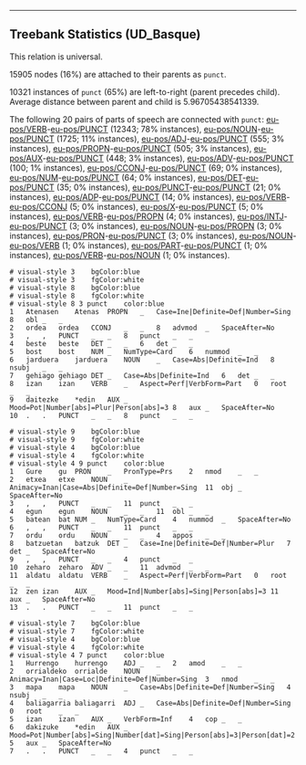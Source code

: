 

--------------------------------------------------------------------------------

## Treebank Statistics (UD_Basque)

This relation is universal.

15905 nodes (16%) are attached to their parents as `punct`.

10321 instances of `punct` (65%) are left-to-right (parent precedes child).
Average distance between parent and child is 5.96705438541339.

The following 20 pairs of parts of speech are connected with `punct`: [eu-pos/VERB]()-[eu-pos/PUNCT]() (12343; 78% instances), [eu-pos/NOUN]()-[eu-pos/PUNCT]() (1725; 11% instances), [eu-pos/ADJ]()-[eu-pos/PUNCT]() (555; 3% instances), [eu-pos/PROPN]()-[eu-pos/PUNCT]() (505; 3% instances), [eu-pos/AUX]()-[eu-pos/PUNCT]() (448; 3% instances), [eu-pos/ADV]()-[eu-pos/PUNCT]() (100; 1% instances), [eu-pos/CCONJ]()-[eu-pos/PUNCT]() (69; 0% instances), [eu-pos/NUM]()-[eu-pos/PUNCT]() (64; 0% instances), [eu-pos/DET]()-[eu-pos/PUNCT]() (35; 0% instances), [eu-pos/PUNCT]()-[eu-pos/PUNCT]() (21; 0% instances), [eu-pos/ADP]()-[eu-pos/PUNCT]() (14; 0% instances), [eu-pos/VERB]()-[eu-pos/CCONJ]() (5; 0% instances), [eu-pos/X]()-[eu-pos/PUNCT]() (5; 0% instances), [eu-pos/VERB]()-[eu-pos/PROPN]() (4; 0% instances), [eu-pos/INTJ]()-[eu-pos/PUNCT]() (3; 0% instances), [eu-pos/NOUN]()-[eu-pos/PROPN]() (3; 0% instances), [eu-pos/PRON]()-[eu-pos/PUNCT]() (3; 0% instances), [eu-pos/NOUN]()-[eu-pos/VERB]() (1; 0% instances), [eu-pos/PART]()-[eu-pos/PUNCT]() (1; 0% instances), [eu-pos/VERB]()-[eu-pos/NOUN]() (1; 0% instances).


~~~ conllu
# visual-style 3	bgColor:blue
# visual-style 3	fgColor:white
# visual-style 8	bgColor:blue
# visual-style 8	fgColor:white
# visual-style 8 3 punct	color:blue
1	Atenasen	Atenas	PROPN	_	Case=Ine|Definite=Def|Number=Sing	8	obl	_	_
2	ordea	ordea	CCONJ	_	_	8	advmod	_	SpaceAfter=No
3	,	,	PUNCT	_	_	8	punct	_	_
4	beste	beste	DET	_	_	6	det	_	_
5	bost	bost	NUM	_	NumType=Card	6	nummod	_	_
6	jarduera	jarduera	NOUN	_	Case=Abs|Definite=Ind	8	nsubj	_	_
7	gehiago	gehiago	DET	_	Case=Abs|Definite=Ind	6	det	_	_
8	izan	izan	VERB	_	Aspect=Perf|VerbForm=Part	0	root	_	_
9	daitezke	*edin	AUX	_	Mood=Pot|Number[abs]=Plur|Person[abs]=3	8	aux	_	SpaceAfter=No
10	.	.	PUNCT	_	_	8	punct	_	_

~~~


~~~ conllu
# visual-style 9	bgColor:blue
# visual-style 9	fgColor:white
# visual-style 4	bgColor:blue
# visual-style 4	fgColor:white
# visual-style 4 9 punct	color:blue
1	Gure	gu	PRON	_	PronType=Prs	2	nmod	_	_
2	etxea	etxe	NOUN	_	Animacy=Inan|Case=Abs|Definite=Def|Number=Sing	11	obj	_	SpaceAfter=No
3	,	,	PUNCT	_	_	11	punct	_	_
4	egun	egun	NOUN	_	_	11	obl	_	_
5	batean	bat	NUM	_	NumType=Card	4	nummod	_	SpaceAfter=No
6	,	,	PUNCT	_	_	11	punct	_	_
7	ordu	ordu	NOUN	_	_	4	appos	_	_
8	batzuetan	batzuk	DET	_	Case=Ine|Definite=Def|Number=Plur	7	det	_	SpaceAfter=No
9	,	,	PUNCT	_	_	4	punct	_	_
10	zeharo	zeharo	ADV	_	_	11	advmod	_	_
11	aldatu	aldatu	VERB	_	Aspect=Perf|VerbForm=Part	0	root	_	_
12	zen	izan	AUX	_	Mood=Ind|Number[abs]=Sing|Person[abs]=3	11	aux	_	SpaceAfter=No
13	.	.	PUNCT	_	_	11	punct	_	_

~~~


~~~ conllu
# visual-style 7	bgColor:blue
# visual-style 7	fgColor:white
# visual-style 4	bgColor:blue
# visual-style 4	fgColor:white
# visual-style 4 7 punct	color:blue
1	Hurrengo	hurrengo	ADJ	_	_	2	amod	_	_
2	orrialdeko	orrialde	NOUN	_	Animacy=Inan|Case=Loc|Definite=Def|Number=Sing	3	nmod	_	_
3	mapa	mapa	NOUN	_	Case=Abs|Definite=Def|Number=Sing	4	nsubj	_	_
4	baliagarria	baliagarri	ADJ	_	Case=Abs|Definite=Def|Number=Sing	0	root	_	_
5	izan	izan	AUX	_	VerbForm=Inf	4	cop	_	_
6	dakizuke	*edin	AUX	_	Mood=Pot|Number[abs]=Sing|Number[dat]=Sing|Person[abs]=3|Person[dat]=2	5	aux	_	SpaceAfter=No
7	.	.	PUNCT	_	_	4	punct	_	_

~~~


